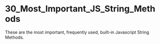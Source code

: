 # 30_Most_Important_JS_String_Methods
These are the most important, frequently used, built-in Javascript String Methods.
